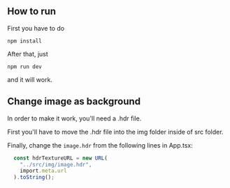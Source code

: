 ## How to run

First you have to do

```
npm install
```

After that, just 

```
npm run dev
```

and it will work.


## Change image as background

In order to make it work, you'll need a .hdr file.

First you'll have to move the .hdr file into the img folder inside of src folder.

Finally, change the ``image.hdr`` from the following lines in App.tsx:

```typescript
  const hdrTextureURL = new URL(
    "../src/img/image.hdr",
    import.meta.url
  ).toString();
```
